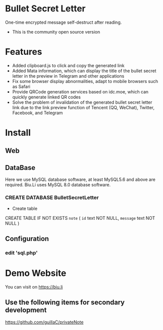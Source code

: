 # Bullet Secret Letter
One-time encrypted message self-destruct after reading.

* This is the community open source version

# Features
* Added clipboard.js to click and copy the generated link
* Added Mata information, which can display the title of the bullet secret letter in the preview in Telegram and other applications
* Fix some browser display abnormalities, adapt to mobile browsers such as Safari
* Provide QRCode generation services based on idc.moe, which can quickly generate linked QR codes
* Solve the problem of invalidation of the generated bullet secret letter link due to the link preview function of Tencent (QQ, WeChat), Twitter, Facebook, and Telegram

# Install
## Web

## DataBase
Here we use MySQL database software, at least MySQL5.6 and above are required. Biu.Li uses MySQL 8.0 database software.

### CREATE DATABASE BulletSecretLetter

* Create table

CREATE TABLE IF NOT EXISTS `note` (
  `id` text NOT NULL,
  `message` text NOT NULL
) 

## Configuration
### edit 'sql.php'

# Demo Website
You can visit on https://biu.li

## Use the following items for secondary development
https://github.com/guillaC/privateNote
